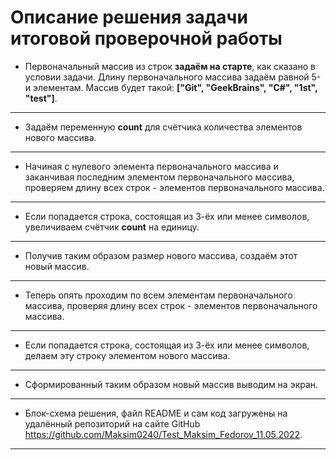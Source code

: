 # Описание решения задачи итоговой проверочной работы
* Первоначальный массив из строк **задаём на старте**, как сказано в условии задачи. Длину первоначального массива задаём равной 5-и элементам. Массив будет такой: **["Git", "GeekBrains", "C#", "1st", "test"]**.
---
* Задаём переменную **count** для счётчика количества элементов нового массива.
---
* Начиная с нулевого элемента первоначального массива и заканчивая последним элементом первоначального массива, проверяем длину всех строк - элементов первоначального массива.
---
* Если попадается строка, состоящая из 3-ёх или менее символов, увеличиваем счётчик **count** на единицу.
---
* Получив таким образом размер нового массива, создаём этот новый массив.
---
* Теперь опять проходим по всем элементам первоначального массива, проверяя длину всех строк - элементов первоначального массива.  
---
* Если попадается строка, состоящая из 3-ёх или менее символов, делаем эту строку элементом нового массива.
---
* Сформированный таким образом новый массив выводим на экран.
---
* Блок-схема решения, файл README и сам код загружены на удалённый репозиторий на сайте GitHub  https://github.com/Maksim0240/Test_Maksim_Fedorov_11.05.2022.
---

